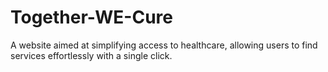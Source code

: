 # Together-WE-Cure
A website aimed at simplifying access to healthcare, allowing users to find services effortlessly with a single click.

